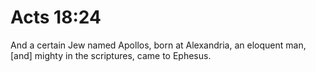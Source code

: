 # Acts 18:24

And a certain Jew named Apollos, born at Alexandria, an eloquent man, [and] mighty in the scriptures, came to Ephesus.